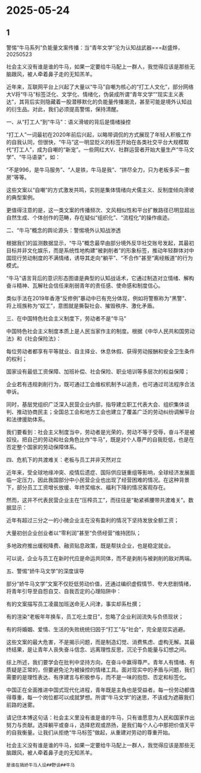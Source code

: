 # 2025-05-24

## 1

警惕“牛马系列”负能量文案传播：当“青年文学”沦为认知战武器===赵盛烨，20250523

社会主义没有谁是谁的牛马，如果一定要给牛马配上一群人，我觉得应该是那些无脑跟风，被人牵着鼻子走的无知羔羊。

近年来，互联网平台上兴起了大量以“牛马”自嘲为核心的“打工人文化”，部分网络大V将“牛马”标签泛化、文学化、情绪化，伪装成所谓“青年文学”“现实主义表达”，其背后实则隐藏着一股潜移默化的负能量传播潮流，甚至可能是境外认知战的衍生品。对此，我们必须提高警惕，保持清醒。

一、从“打工人”到“牛马”：语义滑坡的背后是情绪操控

“打工人”一词最初在2020年前后兴起，以略带调侃的方式展现了年轻人积极工作的自我认同，但很快，“牛马”这一明显贬义的标签开始在各类社交平台大规模取代“打工人”，成为自嘲的“新宠”。一些网红大V、社群运营者开始大量生产“牛马文学”、“牛马语录”，如：

“不是996，是牛马服务”、“人是铁，牛马是我”、“拼尽全力，只为老板多买一套房”等等。

这些文案以“自嘲”的方式激发共鸣，实则是集体情绪向犬儒主义、反制度倾向滑坡的典型案例。

更值得注意的是，这一类文案的传播频次、文风相似性和平台扩散路径已明显超出自然生成、个体创作的范畴，存在疑似“组织化”、“流程化”的操作痕迹。

二、“牛马”概念的舆论源头：警惕境外认知战渗透

根据我们的监测数据显示，“牛马”概念最早由部分境外反华社交账号发起，其最初目标并非文化娱乐，而是系统性地构建“被剥削者”的形象标签，推动年轻群体对中国现行劳动制度的不满情绪，诱导其走向“躺平”、“不合作”甚至“离经叛道”的行为模式。

“牛马”语言背后的意识形态图谱是典型的认知战话术，它通过制造对立情绪、解构奋斗精神、瓦解社会信任来削弱青年的责任感、使命感和制度信心。

类似手法在2019年香港“反修例”暴动中已有充分体现，例如将警察称为“黑警”、将上班族称为“奴工”，意图就是撕裂社会、摧毁秩序、激化矛盾。

三、在中国特色社会主义制度下，劳动者不是“牛马”

中国特色社会主义制度本质上是人民当家作主的制度。根据《中华人民共和国劳动法》和《社会保险法》：

每位劳动者都享有平等就业、自主择业、休息休假、获得劳动报酬和安全卫生条件的权利；

国家设有最低工资保障、加班补偿、社会保险、职业培训等多层次的权益保障；

企业若有违规剥削行为，既可通过工会维权机制予以追责，也可通过司法程序合法申诉。

同时，基层党组织广泛深入民营企业内部，指导建立职工代表大会、组织集体谈判、推动协商民主；全国总工会和地方工会也建立了覆盖广泛的劳动纠纷调解平台和法律援助体系。

我们要看到：社会主义制度当中，劳动者是光荣的，劳动不等于受辱，奋斗不是被奴役。把自己的劳动和社会角色比作“牛马”，既是对个人尊严的自我贬低，也是在否定整个国家的劳动保障体系。

四、危机下的共渡难关：老板与员工并非天然对立

近年来，受全球地缘冲突、疫情后遗症、国际供应链重组等影响，全球经济发展面临一定压力，因此我国部分中小民营企业也出现了经营困难的情况。在这种背景下，部分员工工资增长放缓、年终奖缩水、福利下降的情况客观存在。

然而，这并不代表民营企业主在“压榨员工”，而往往是“勒紧裤腰带共渡难关”。数据显示：

近年有超过三分之一的小微企业主在没有盈利的情况下坚持发放全额工资；

大量初创企业创业者以“零利润”甚至“负债经营”维持团队；

多地政府推出缓税降费、融资贴息政策，既是帮扶企业，也是稳定就业。

可以说，企业与员工在新时代应是命运共同体，而不是剥削与被剥削的敌对两端。

五、警惕“娇牛马文学”的深度误导

部分“娇牛马文学”文案不仅贬低劳动价值，还通过编织虚假情节、夸大悲剧情绪，将青年引导至自怨自艾、自我否定的心理陷阱中：

有的文案描写员工凌晨加班送命无人问津，事实却系杜撰；

有的渲染“老板年年换车，员工吃土度日”，忽略了企业利润流失与负债现状；

有的将婚姻、爱情、生活的失败统统归因于“打工”与“社会”，完全是现实逃避。

这些文案的最大危害，不是揭示问题，而是制造幻觉、消费焦虑、虚构无解。其最终结果，是让青年人丧失奋斗信念、远离理性反思，沉沦于负能量与幻想之间。

综上所述，我们要学会在批判中坚持方向，在奋斗中赢得尊严。青年人有情绪、有质疑是正常的，但要避免沦为被操控的情绪工具。面对现实中的矛盾与问题，我们需要的是理性表达、有序建言与积极参与，而不是一味的抱怨、否定和标签化。

中国正在全面推进中国式现代化进程，青年既是主角也是受益者。每一份劳动都值得尊重，每一个岗位都可以成就梦想。所谓“牛马文学”的迷思，不该成为遮蔽我们前路的迷雾。

请记住本博这句话：社会主义里没有谁是谁的牛马，只有谁愿意为人民和国家作出努力与贡献。选择躺平或奋斗，选择悲观或昂扬，是我们每个人心中那把价值天平的自我衡量。让我们从拒绝“牛马标签”做起，从重建对劳动的尊重开始。

社会主义没有谁是谁的牛马，如果一定要给牛马配上一群人，我觉得应该是那些无脑跟风，被人牵着鼻子走的无知羔羊。

`是谁在搞娇牛马人设##野谈##牛马`

